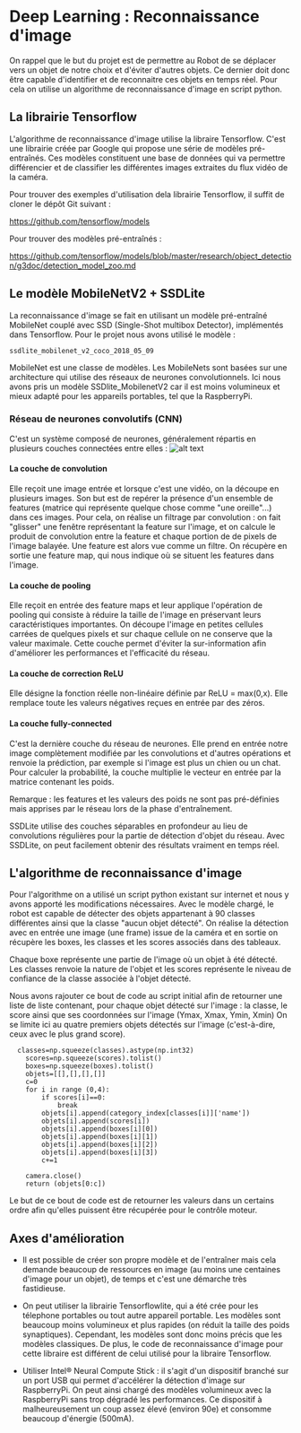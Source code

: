 # Deep Learning : Reconnaissance d'image 

On rappel que le but du projet est de permettre au Robot de se déplacer vers un objet de notre choix et d'éviter d'autres objets.
Ce dernier doit donc être capable d'identifier et de reconnaitre ces objets en temps réel. Pour cela on utilise un algorithme de reconnaissance d'image en script python.


## La librairie Tensorflow

L'algorithme de reconnaissance d'image utilise la libraire Tensorflow. C'est une librairie créée par Google qui propose une série de modèles pré-entraînés. Ces modèles constituent une base de données qui va permettre différencier et de classifier les différentes images extraites du flux vidéo de la caméra.

Pour trouver des exemples d'utilisation dela librairie Tensorflow, il suffit de cloner le dépôt Git suivant :

https://github.com/tensorflow/models

Pour trouver des modèles pré-entraînés :

https://github.com/tensorflow/models/blob/master/research/object_detection/g3doc/detection_model_zoo.md


## Le modèle MobileNetV2 + SSDLite

La reconnaissance d'image se fait en utilisant un modèle pré-entraîné MobileNet couplé avec SSD (Single-Shot multibox Detector), implémentés dans Tensorflow. 
Pour le projet nous avons utilisé le modèle :

```
ssdlite_mobilenet_v2_coco_2018_05_09
``` 

MobileNet est une classe de modèles. Les MobileNets sont basées sur une architecture qui utilise des réseaux de neurones convolutionnels. 
Ici nous avons pris un modèle SSDlite_MobilenetV2 car il est moins volumineux et mieux adapté pour les appareils portables, tel que la RaspberryPi. 

### Réseau de neurones convolutifs (CNN)
C'est un système composé de neurones, généralement répartis en plusieurs couches connectées entre elles :
![alt text](https://machinethink.net/images/mobilenet-v2/ResidualBlock@2x.png)

#### La couche de convolution
Elle reçoit une image entrée et lorsque c'est une vidéo, on la découpe en plusieurs images. 
Son but est de repérer la présence d'un ensemble de features (matrice qui représente quelque chose comme "une oreille"...) dans ces images. Pour cela, on réalise un filtrage par convolution : on fait "glisser" une fenêtre représentant la feature sur l'image, et on calcule le produit de convolution entre la feature et chaque portion de de pixels de l'image balayée. Une feature est alors vue comme un filtre.
On récupère en sortie une feature map, qui nous indique où se situent les features dans l'image.


#### La couche de pooling 
Elle reçoit en entrée des feature maps et leur applique l'opération de pooling qui consiste à réduire la taille de l'image en préservant leurs caractéristiques importantes. On découpe l'image en petites cellules carrées de quelques pixels et sur chaque cellule on ne conserve que la valeur maximale.
Cette couche permet d'éviter la sur-information afin d'améliorer les performances et l'efficacité du réseau. 

#### La couche de correction ReLU
Elle désigne la fonction réelle non-linéaire définie par ReLU = max(0,x). Elle remplace toute les valeurs négatives reçues en entrée par des zéros.

#### La couche fully-connected
C'est la dernière couche du réseau de neurones. Elle prend en entrée notre image complètement modifiée par les convolutions et d'autres opérations et renvoie la prédiction, par exemple si l'image est plus un chien ou un chat. Pour calculer la probabilité, la couche multiplie le vecteur en entrée par la matrice contenant les poids. 

Remarque : les features et les valeurs des poids ne sont pas pré-définies mais apprises par le réseau lors de la phase d'entraînement.

SSDLite  utilise des couches séparables en profondeur au lieu de convolutions régulières pour la partie de détection d'objet du réseau. Avec SSDLite, on peut facilement obtenir des résultats vraiment en temps réel.

## L'algorithme de reconnaissance d'image

Pour l'algorithme on a utilisé un script python existant sur internet et nous y avons apporté les modifications nécessaires.
Avec le modèle chargé, le robot est capable de détecter des objets appartenant à 90 classes différentes ainsi que la classe "aucun objet détecté". 
On réalise la détection avec en entrée une image (une frame) issue de la caméra et en sortie on récupère les boxes, les classes et les scores associés dans des tableaux.

Chaque boxe représente une partie de l'image où un objet à été détecté. Les classes renvoie la nature de l'objet et les scores représente le niveau de confiance de la classe associée à l'objet détecté.

Nous avons rajouter ce bout de code au script initial afin de retourner une liste de liste contenant, pour chaque objet détecté sur l'image : la classe, le score ainsi que ses coordonnées sur l'image (Ymax, Xmax, Ymin, Xmin)
On se limite ici au quatre premiers objets détectés sur l'image (c'est-à-dire, ceux avec le plus grand score).

```
  classes=np.squeeze(classes).astype(np.int32)
    scores=np.squeeze(scores).tolist()
    boxes=np.squeeze(boxes).tolist()
    objets=[[],[],[],[]]
    c=0
    for i in range (0,4):
        if scores[i]==0:
            break
        objets[i].append(category_index[classes[i]]['name'])
        objets[i].append(scores[i])
        objets[i].append(boxes[i][0])
        objets[i].append(boxes[i][1])
        objets[i].append(boxes[i][2])
        objets[i].append(boxes[i][3])
        c+=1
 
    camera.close()
    return (objets[0:c])
```
Le but de ce bout de code est de retourner les valeurs dans un certains ordre afin qu'elles puissent être récupérée pour le contrôle moteur.

## Axes d'amélioration

- Il est possible de créer son propre modèle et de l'entraîner mais cela demande beaucoup de ressources en image (au moins une centaines d'image pour un objet), de temps et c'est une démarche très fastidieuse.

- On peut utiliser la librairie Tensorflowlite, qui a été crée pour les télephone portables ou tout autre appareil portable. Les modèles sont beaucoup moins volumineux et plus rapides (on réduit la taille des poids synaptiques). 
Cependant, les modèles sont donc moins précis que les modèles classiques. De plus, le code de reconnaissance d'image pour cette libraire est différent de celui utilisé pour la libraire Tensorflow.

- Utiliser Intel® Neural Compute Stick : il s'agit d'un dispositif branché sur un port USB qui permet d'accélérer la détection d'image sur RaspberryPi. On peut ainsi chargé des modèles volumineux avec la RaspberryPi sans trop dégradé les performances.
Ce dispositif à malheureusement un coup assez élevé (environ 90e) et consomme beaucoup d'énergie (500mA).
